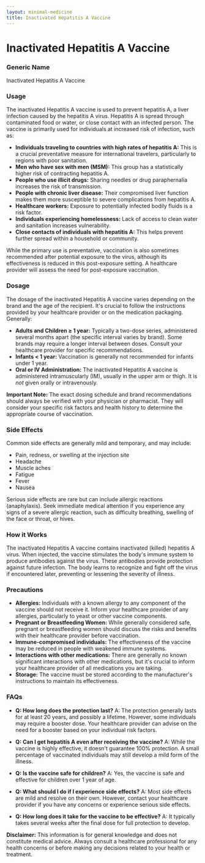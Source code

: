 ```yaml
---
layout: minimal-medicine
title: Inactivated Hepatitis A Vaccine
---
```


# Inactivated Hepatitis A Vaccine
### Generic Name
Inactivated Hepatitis A Vaccine

### Usage
The inactivated Hepatitis A vaccine is used to prevent hepatitis A, a liver infection caused by the hepatitis A virus.  Hepatitis A is spread through contaminated food or water, or close contact with an infected person.  The vaccine is primarily used for individuals at increased risk of infection, such as:

* **Individuals traveling to countries with high rates of hepatitis A:** This is a crucial preventative measure for international travelers, particularly to regions with poor sanitation.
* **Men who have sex with men (MSM):** This group has a statistically higher risk of contracting hepatitis A.
* **People who use illicit drugs:** Sharing needles or drug paraphernalia increases the risk of transmission.
* **People with chronic liver disease:**  Their compromised liver function makes them more susceptible to severe complications from hepatitis A.
* **Healthcare workers:**  Exposure to potentially infected bodily fluids is a risk factor.
* **Individuals experiencing homelessness:**  Lack of access to clean water and sanitation increases vulnerability.
* **Close contacts of individuals with hepatitis A:** This helps prevent further spread within a household or community.


While the primary use is preventative, vaccination is also sometimes recommended after potential exposure to the virus, although its effectiveness is reduced in this post-exposure setting.  A healthcare provider will assess the need for post-exposure vaccination.

### Dosage

The dosage of the inactivated Hepatitis A vaccine varies depending on the brand and the age of the recipient.  It's crucial to follow the instructions provided by your healthcare provider or on the medication packaging.  Generally:

* **Adults and Children ≥ 1 year:**  Typically a two-dose series, administered several months apart (the specific interval varies by brand). Some brands may require a longer interval between doses.  Consult your healthcare provider for specific recommendations.
* **Infants < 1 year:**  Vaccination is generally not recommended for infants under 1 year.
* **Oral or IV Administration:** The inactivated Hepatitis A vaccine is administered intramuscularly (IM), usually in the upper arm or thigh.  It is *not* given orally or intravenously.

**Important Note:**  The exact dosing schedule and brand recommendations should always be verified with your physician or pharmacist. They will consider your specific risk factors and health history to determine the appropriate course of vaccination.


### Side Effects

Common side effects are generally mild and temporary, and may include:

* Pain, redness, or swelling at the injection site
* Headache
* Muscle aches
* Fatigue
* Fever
* Nausea

Serious side effects are rare but can include allergic reactions (anaphylaxis).  Seek immediate medical attention if you experience any signs of a severe allergic reaction, such as difficulty breathing, swelling of the face or throat, or hives.

### How it Works

The inactivated Hepatitis A vaccine contains inactivated (killed) hepatitis A virus. When injected, the vaccine stimulates the body's immune system to produce antibodies against the virus. These antibodies provide protection against future infection.  The body learns to recognize and fight off the virus if encountered later, preventing or lessening the severity of illness.

### Precautions

* **Allergies:** Individuals with a known allergy to any component of the vaccine should not receive it.  Inform your healthcare provider of any allergies, particularly to yeast or other vaccine components.
* **Pregnant or Breastfeeding Women:**  While generally considered safe, pregnant or breastfeeding women should discuss the risks and benefits with their healthcare provider before vaccination.
* **Immune-compromised individuals:**  The effectiveness of the vaccine may be reduced in people with weakened immune systems.
* **Interactions with other medications:**  There are generally no known significant interactions with other medications, but it's crucial to inform your healthcare provider of all medications you are taking.
* **Storage:**  The vaccine must be stored according to the manufacturer's instructions to maintain its effectiveness.


### FAQs

* **Q: How long does the protection last?** A:  The protection generally lasts for at least 20 years, and possibly a lifetime. However, some individuals may require a booster dose. Your healthcare provider can advise on the need for a booster based on your individual risk factors.

* **Q: Can I get hepatitis A even after receiving the vaccine?** A:  While the vaccine is highly effective, it doesn't guarantee 100% protection.  A small percentage of vaccinated individuals may still develop a mild form of the illness.

* **Q: Is the vaccine safe for children?** A: Yes, the vaccine is safe and effective for children over 1 year of age.

* **Q: What should I do if I experience side effects?** A: Most side effects are mild and resolve on their own. However, contact your healthcare provider if you have any concerns or experience serious side effects.

* **Q: How long does it take for the vaccine to be effective?** A:  It typically takes several weeks after the final dose for full protection to develop.

**Disclaimer:** This information is for general knowledge and does not constitute medical advice.  Always consult a healthcare professional for any health concerns or before making any decisions related to your health or treatment.
